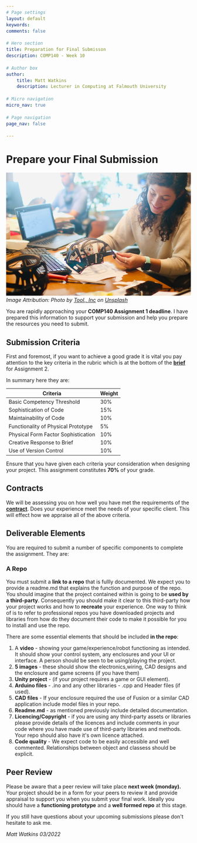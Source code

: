 ```yaml
---
# Page settings
layout: default
keywords:
comments: false

# Hero section
title: Preparation for Final Submisson
description: COMP140 - Week 10

# Author box
author:
    title: Matt Watkins
    description: Lecturer in Computing at Falmouth University

# Micro navigation
micro_nav: true

# Page navigation
page_nav: false

---
```


# Prepare your Final Submission

![Finalising a prototype](images/submission.jpg)
*Image Attribution: Photo by [Tool., Inc](https://unsplash.com/@tool_inc?utm_source=unsplash&utm_medium=referral&utm_content=creditCopyText) on [Unsplash](https://unsplash.com/s/photos/prototype?utm_source=unsplash&utm_medium=referral&utm_content=creditCopyText)*

You are rapidly approaching your **COMP140 Assignment 1 deadline**. I have prepared this information to support your submission and help you prepare the resources you need to submit.

## Submission Criteria

First and foremost, if you want to achieve a good grade it is vital you pay attention to the key criteria in the rubric which is at the bottom of the **[brief](https://learningspace.falmouth.ac.uk/mod/resource/view.php?id=228190)** for Assignment 2.

In summary here they are:

|Criteria |Weight |
|--|--|
|Basic Competency Threshold  | 30% |
|Sophistication of Code| 15% |
|Maintainability of Code| 10% |
|Functionality of Physical Prototype| 5% |
|Physical Form Factor Sophistication| 10% |
|Creative Response to Brief| 10% |
|Use of Version Control| 10% |

Ensure that you have given each criteria your consideration when designing your project. This assignment constitutes **70%** of your grade.

## Contracts

We will be assessing you on how well you have met the requirements of the **[contract](https://learningspace.falmouth.ac.uk/mod/resource/view.php?id=228876)**. Does your experience meet the needs of your specific client. This will effect how we appraise all of the above criteria.

## Deliverable Elements

You are required to submit a number of specific components to complete the assignment. They are:

### A Repo
You must submit a **link to a repo** that is fullly documented. We expect you to provide a readme.md that explains the function and purpose of the repo. You should imagine that the project contained within is going to be **used by a third-party**. Consequently you should make it clear to this third-party how your project works and how to **recreate** your experience.
One way to think of is to refer to professional repos you have downloaded projects and libraries from how do they document their code to make it possible for you to install and use the repo.

There are some essential elements that should be included **in the repo**:

 1. A **video** - showing your game/experience/robot functioning as intended. It should show your control system, any enclosures and your UI or interface. A person should be seen to be using/playing the project.
 2. **5 images** - these should show the electronics,wiring, CAD designs and the enclosure and game screens (if you have them)
 3. **Unity project** - (if your project requires a game or GUI element).
 4. **Arduino files** - .ino and any other libraries - .cpp and Header files (if used).
 5. **CAD files** - If your enclosure required the use of Fusion or a similar CAD application include model files in your repo.
 6. **Readme.md** - as mentioned previously include detailed documentation.
 7. **Licencing/Copyright** - if you are using any third-party assets or libraries please provide details of the licences and include comments in your code where you have made use of third-party libraries and methods. Your repo should also have it's own licence attached.
 8. **Code quality** - We expect code to be easily accessible and well commented. Relationships between object and classess should be explicit.

## Peer Review

Please be aware that a peer review will take place **next week (monday).** Your project should be in a form for your peers to review it and provide appraisal to support you when you submit your final work. Ideally you should have a **functioning prototype** and a **well formed repo** at this stage.

If you still have questions about your upcoming submissions please don't hesitate to ask me.

*Matt Watkins 03/2022*


<!--stackedit_data:
eyJoaXN0b3J5IjpbMTMzNjU1Mjk2NCwtNTY4NTIyOTQ1LDMwNz
E0MzI2NCwxMjM2NDI5NjkxLDEwNjk3OTU1NSw4MzA1NzY0NjQs
MjM1NTk2NDI2XX0=
-->
